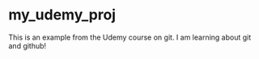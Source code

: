# my_udemy_proj
This is an example from the Udemy course on git.
I am learning about git and github!

